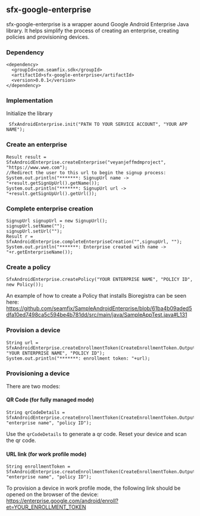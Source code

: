 ## sfx-google-enterprise

sfx-google-enterprise is a wrapper aound Google Android Enterprise Java library. It helps simplify the process of creating an enterprise, creating policies and provisioning devices.

### Dependency
```
<dependency>
  <groupId>com.seamfix.sdk</groupId>
  <artifactId>sfx-google-enterprise</artifactId>
  <version>0.0.1</version>
</dependency>
```
### Implementation
Initialize the library
```
 SfxAndroidEnterprise.init("PATH TO YOUR SERVICE ACCOUNT", "YOUR APP NAME");
 ```
 
 ### Create an enterprise
 ```
 Result result = SfxAndroidEnterprise.createEnterprise("veyanjeffmdmproject", "https://www.wwe.com");
 //Redirect the user to this url to begin the signup process:
 System.out.println("*******: SignupUrl name -> "+result.getSignUpUrl().getName());
 System.out.println("*******: SignupUrl url -> "+result.getSignUpUrl().getUrl());
 ```
 
 ### Complete enterprise creation
 ```
 SignupUrl signupUrl = new SignupUrl();
 signupUrl.setName("");
 signupUrl.setUrl("");
 Result r = SfxAndroidEnterprise.completeEnterpriseCreation("",signupUrl, "");
 System.out.println("*******: Enterprise created with name -> "+r.getEnterpriseName());
 ```
 
 ### Create a policy
 ```
 SfxAndroidEnterprise.createPolicy("YOUR ENTERPRISE NAME", "POLICY ID", new Policy());
 ```
 An example of how to create a Policy that installs Bioregistra can be seen here:
 https://github.com/seamfix/SampleAndroidEnterprise/blob/61ba4b09aded5dfa10ed7498ca5c594be4b781dd/src/main/java/SampleAppTest.java#L131
 
 ### Provision a device
 ```
 String url = SfxAndroidEnterprise.createEnrollmentToken(CreateEnrollmentToken.OutputType.URL_STRING, "YOUR ENTERPRISE NAME", "POLICY ID");
 System.out.println("*******: enrollment token: "+url);
 ```
 
 ### Provisioning a device
 There are two modes:
 #### QR Code (for fully managed mode)
 ```
 String qrCodeDetails = SfxAndroidEnterprise.createEnrollmentToken(CreateEnrollmentToken.OutputType.QR_CODE, "enterprise name", "policy ID");
 ```
 Use the  ```qrCodeDetails``` to generate a qr code. Reset your device and scan the qr code.
 
 #### URL link (for work profile mode)
 ```
 String enrollmentToken = SfxAndroidEnterprise.createEnrollmentToken(CreateEnrollmentToken.OutputType.URL_STRING, "enterprise name", "policy ID");
 ```
To provision a device in work profile mode, the following link should be opened on the browser of the device:
https://enterprise.google.com/android/enroll?et=YOUR_ENROLLMENT_TOKEN

